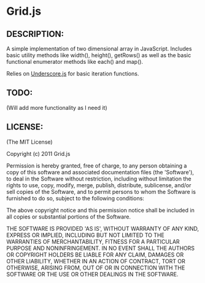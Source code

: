 # Grid.js

## DESCRIPTION:

A simple implementation of two dimensional array in JavaScript. Includes basic utility methods like width(), height(), getRows() as well as the basic functional enumerator methods like each() and map().

Relies on [Underscore.js](https://github.com/documentcloud/underscore) for basic iteration functions.


## TODO:

(Will add more functionality as I need it)

## LICENSE:

(The MIT License)

Copyright (c) 2011 Grid.js

Permission is hereby granted, free of charge, to any person obtaining
a copy of this software and associated documentation files (the
'Software'), to deal in the Software without restriction, including
without limitation the rights to use, copy, modify, merge, publish,
distribute, sublicense, and/or sell copies of the Software, and to
permit persons to whom the Software is furnished to do so, subject to
the following conditions:

The above copyright notice and this permission notice shall be
included in all copies or substantial portions of the Software.

THE SOFTWARE IS PROVIDED 'AS IS', WITHOUT WARRANTY OF ANY KIND,
EXPRESS OR IMPLIED, INCLUDING BUT NOT LIMITED TO THE WARRANTIES OF
MERCHANTABILITY, FITNESS FOR A PARTICULAR PURPOSE AND NONINFRINGEMENT.
IN NO EVENT SHALL THE AUTHORS OR COPYRIGHT HOLDERS BE LIABLE FOR ANY
CLAIM, DAMAGES OR OTHER LIABILITY, WHETHER IN AN ACTION OF CONTRACT,
TORT OR OTHERWISE, ARISING FROM, OUT OF OR IN CONNECTION WITH THE
SOFTWARE OR THE USE OR OTHER DEALINGS IN THE SOFTWARE.